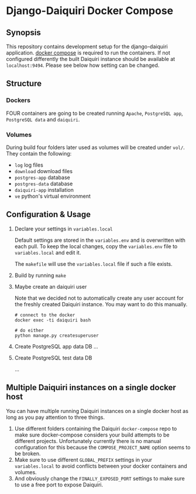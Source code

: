# Django-Daiquiri Docker Compose

## Synopsis

This repository contains development setup for the django-daiquiri application. [docker compose](https://github.com/docker/compose/releases) is required to run the containers. If not configured differently the built Daiquiri instance should be available at `localhost:9494`. Please see below how setting can be changed.


## Structure
### Dockers
FOUR containers are going to be created running `Apache`, `PostgreSQL app`, `PostgreSQL data` and `daiquiri`.

### Volumes
During build four folders later used as volumes will be created under `vol/`. They contain the following:

* `log` log files
* `download` download files
* `postgres-app` database
* `postgres-data` database
* `daiquiri-app` installation
* `ve` python's virtual environment


## Configuration & Usage
1. Declare your settings in `variables.local`

    Default settings are stored in the `variables.env` and is overwritten with each pull. To keep the local changes, copy the `variables.env` file to `variables.local` and edit it.

    The `makefile` will use the `variables.local` file if such a file exists. 

1. Build by running `make`

1. Maybe create an daiquiri user

    Note that we decided not to automatically create any user account for the freshly created Daiquiri instance. You may want to do this manually.

    ```shell
    # connect to the docker
    docker exec -ti daiquiri bash

    # do either
    python manage.py createsuperuser
    ```

1. Create PostgreSQL app data DB
  ...

1. Create PostgreSQL test data DB

    ...


## Multiple Daiquiri instances on a single docker host
You can have multiple running Daiquiri instances on a single docker host as long as you pay attention to three things.

1. Use different folders containing the Daiquiri `docker-compose` repo to make sure docker-compose considers your build attempts to be different projects. Unfortunately currently there is no manual configuration for this because the `COMPOSE_PROJECT_NAME` option seems to be broken.
1. Make sure to use different `GLOBAL_PREFIX` settings in your `variables.local` to avoid conflicts between your docker containers and volumes.
1. And obviously change the `FINALLY_EXPOSED_PORT` settings to make sure to use a free port to expose Daiquiri.
